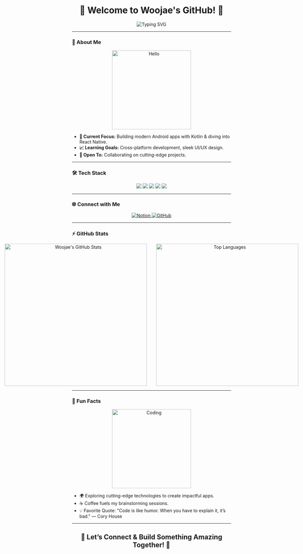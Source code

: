 <div align="center">
  <h1>🌟 Welcome to Woojae's GitHub! 🌟</h1>
  <img src="https://readme-typing-svg.demolab.com?font=Fira+Code&size=32&duration=3000&color=FF6F61&center=true&vCenter=true&width=800&lines=Mobile+App+Developer;Kotlin+%7C+React+Native+Enthusiast;Open+to+Exciting+Collaboration;Building+the+Future!" alt="Typing SVG" />
</div>

---

### 🚀 About Me

<div align="center">
  <img src="https://media.giphy.com/media/jTNG3RF6EwbkpD4LZx/giphy.gif" width="250" height="250" alt="Hello" />
</div>

- **🎯 Current Focus:** Building modern Android apps with Kotlin & diving into React Native.
- **📈 Learning Goals:** Cross-platform development, sleek UI/UX design.
- **🤝 Open To:** Collaborating on cutting-edge projects.

---

### 🛠️ Tech Stack

<div align="center">
  <img src="https://img.shields.io/badge/Kotlin-%230095D5.svg?style=for-the-badge&logo=kotlin&logoColor=white" />
  <img src="https://img.shields.io/badge/Java-%23ED8B00.svg?style=for-the-badge&logo=java&logoColor=white" />
  <img src="https://img.shields.io/badge/Android-%233DDC84.svg?style=for-the-badge&logo=android&logoColor=white" />
  <img src="https://img.shields.io/badge/React_Native-%2361DAFB.svg?style=for-the-badge&logo=react&logoColor=black" />
  <img src="https://img.shields.io/badge/Gradle-%2302303A.svg?style=for-the-badge&logo=gradle&logoColor=white" />
</div>

---

### 🌐 Connect with Me

<div align="center">
  <a href="https://woozy-pram-045.notion.site/Woojae-Heo-6d758dcac20547bd8490dcb599711e37?pvs=4" target="_blank">
    <img src="https://img.shields.io/badge/Notion-000000?style=for-the-badge&logo=notion&logoColor=white" alt="Notion" />
  </a>
  <a href="https://github.com/woojaeHEO" target="_blank">
    <img src="https://img.shields.io/badge/GitHub-%2312100E.svg?style=for-the-badge&logo=github&logoColor=white" alt="GitHub" />
  </a>
</div>

---

### ⚡ GitHub Stats

<div align="center">
  <div style="display: flex; justify-content: center; align-items: center; gap: 30px;">
    <img src="https://github-readme-stats.vercel.app/api?username=woojaeHEO&show_icons=true&theme=radical" alt="Woojae's GitHub Stats" width="450" />
    <img src="https://github-readme-stats.vercel.app/api/top-langs/?username=woojaeHEO&layout=compact&theme=radical" alt="Top Languages" width="450" />
  </div>
</div>

---

### 🌟 Fun Facts

<div align="center">
  <img src="https://media.giphy.com/media/26gsspfkdZl2gbQda/giphy.gif" width="250" height="250" alt="Coding" />
</div>

- 🌍 Exploring cutting-edge technologies to create impactful apps.
- ☕ Coffee fuels my brainstorming sessions.
- 💡 Favorite Quote: "Code is like humor. When you have to explain it, it’s bad." — Cory House

---

<div align="center">
  <h2>🚀 Let’s Connect & Build Something Amazing Together! 🌌</h2>
</div>
